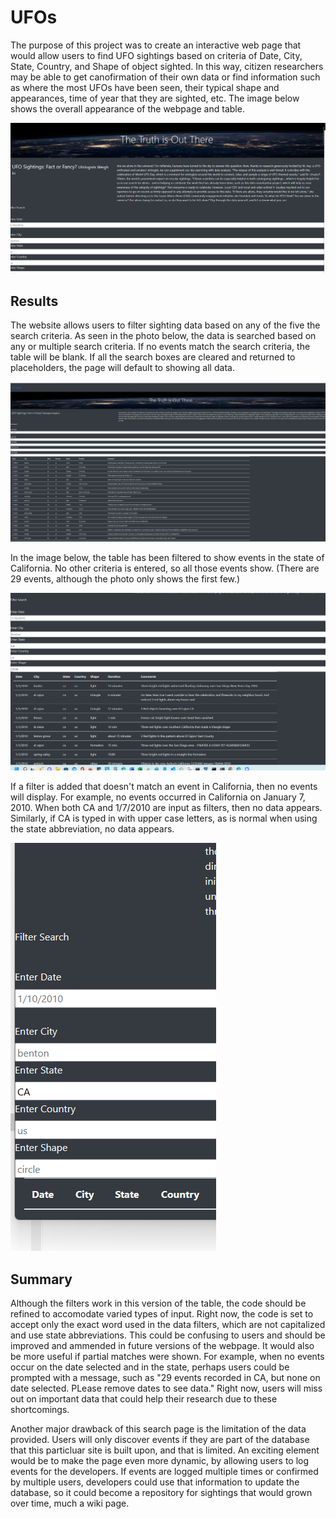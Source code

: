 # UFOs
The purpose of this project was to create an interactive web page that would allow users to find UFO sightings based on criteria of Date, City, State, Country, and Shape of object sighted. In this way, citizen researchers may be able to get canofirmation of their own data or find information such as where the most UFOs have been seen, their typical shape and appearances, time of year that they are sighted, etc. The image below shows the overall appearance of the webpage and table. 

![This is an image](https://github.com/yvoatelep/UFOs/blob/main/static/images/UFO_intro_image.png)


## Results
The website allows users to filter sighting data based on any of the five the search criteria. As seen in the photo below, the data is searched based on any or multiple search criteria. If no events match the search criteria, the table will be blank. If all the search boxes are cleared and returned to placeholders, the page will default to showing all data. 

![This is an image](https://github.com/yvoatelep/UFOs/blob/main/static/images/UFO_Site_image_1.png)

In the image below, the table has been filtered to show events in the state of California. No other criteria is entered, so all those events show. (There are 29 events, although the photo only shows the first few.) 

![This is an image](https://github.com/yvoatelep/UFOs/blob/main/static/images/UFO_CAFilter.png)

If a filter is added that doesn't match an event in California, then no events will display. For example, no events occurred in California on January 7, 2010. When both CA and 1/7/2010 are input as filters, then no data appears. Similarly, if CA is typed in with upper case letters, as is normal when using the state abbreviation, no data appears. 

![This is an image](https://github.com/yvoatelep/UFOs/blob/main/static/images/UFO_%20UpperCase.png)

## Summary
Although the filters work in this version of the table, the code should be refined to accomodate varied types of  input. Right now, the code is set to accept only the exact word used in the data filters, which are not capitalized and use state abbreviations. This could be confusing to users and should be improved and ammended in future versions of the webpage. It would also be more useful if partial matches were shown. For example, when no events occur on the date selected and in the state, perhaps users could be prompted with a message, such as "29 events recorded in CA, but none on date selected. PLease remove dates to see data." Right now, users will miss out on important data that could help their research due to these shortcomings. 

Another major drawback of this search page is the limitation of the data provided. Users will only discover events if they are part of the database that this particluar site is built upon, and that is limited. An exciting element would be to make the page even more dynamic, by allowing users to log events for the developers. If events are logged multiple times or confirmed by multiple users, developers could use that information to update the database, so it could become a repository for sightings that would grown over time, much a wiki page.

